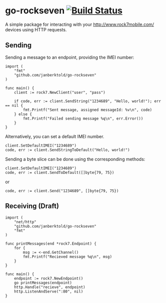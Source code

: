 # go-rockseven [![Build Status](https://travis-ci.org/JanBerktold/go-rockseven.svg)](https://travis-ci.org/JanBerktold/go-rockseven)

A simple package for interacting with your http://www.rock7mobile.com/ devices using HTTP requests.

## Sending

Sending a message to an endpoint, providing the IMEI number:

	import (
		"fmt"
		"github.com/janberktold/go-rockseven"
	)

	func main() {
		client := rock7.NewClient("user", "pass")

		if code, err := client.SendString("1234689", "Hello, world!"); err == nil {
			fmt.Printf("Sent message, assigned messageId: %v\n", code)
		} else {
			fmt.Printf("Failed sending message %q\n", err.Error())
		}
	}

Alternatively, you can set a default IMEI number.

	client.SetDefaultIMEI("1234689")
	code, err := client.SendStringToDefault("Hello, world!")


Sending a byte slice can be done using the corresponding methods:

	client.SetDefaultIMEI("1234689")
	code, err := client.SendToDefault([]byte{79, 75})

or

	code, err := client.Send("1234689", []byte{79, 75})

## Receiving (Draft)


	import (
		"net/http"
		"github.com/janberktold/go-rockseven"
		"fmt"
	)

	func printMessages(end *rock7.Endpoint) {
		for {
			msg := <-end.GetChannel()
			fmt.Printf("Recieved message %q\n", msg)
		}
	}

	func main() {
		endpoint := rock7.NewEndpoint()
		go printMessages(endpoint)
		http.Handle("recieve", endpoint)
		http.ListenAndServe(":80", nil)
	}
